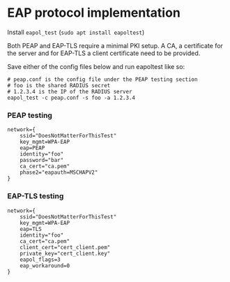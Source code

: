 # EAP protocol implementation

Install `eapol_test` (`sudo apt install eapoltest`)

Both PEAP and EAP-TLS require a minimal PKI setup. A CA, a certificate for the server and for EAP-TLS a client certificate need to be provided.

Save either of the config files below and run eapoltest like so:

```
# peap.conf is the config file under the PEAP testing section
# foo is the shared RADIUS secret
# 1.2.3.4 is the IP of the RADIUS server
eapol_test -c peap.conf -s foo -a 1.2.3.4
```

### PEAP testing

```
network={
    ssid="DoesNotMatterForThisTest"
    key_mgmt=WPA-EAP
    eap=PEAP
    identity="foo"
    password="bar"
    ca_cert="ca.pem"
    phase2="eapauth=MSCHAPV2"
}
```

### EAP-TLS testing

```
network={
    ssid="DoesNotMatterForThisTest"
    key_mgmt=WPA-EAP
    eap=TLS
    identity="foo"
    ca_cert="ca.pem"
    client_cert="cert_client.pem"
    private_key="cert_client.key"
    eapol_flags=3
    eap_workaround=0
}
```
